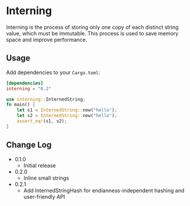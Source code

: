 # Interning
Interning is the process of storing only one copy of each distinct string value, which must be immutable. This process is used to save memory space and improve performance.

## Usage
Add dependencies to your `Cargo.toml`:
```toml
[dependencies]
interning = "0.2"
```

```rust
use interning::InternedString;
fn main() {
    let s1 = InternedString::new("hello");
    let s2 = InternedString::new("hello");
    assert_eq!(s1, s2);
}
```

## Change Log
- 0.1.0
  - Initial release
- 0.2.0
  - Inline small strings
- 0.2.1
  - Add InternedStringHash for endianness-independent hashing and user-friendly API

